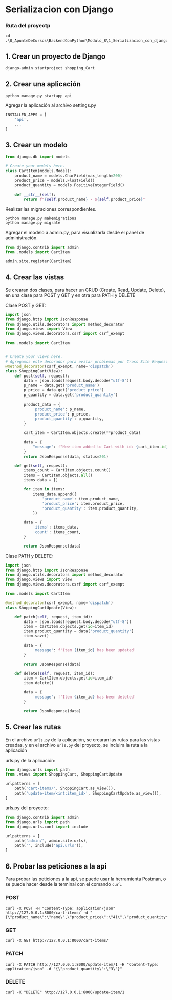 # Serializacion con Django

### Ruta del proyectp

```commandline
cd .\0_ApunteDeCursos\BackendConPython\Modulo_8\1_Serializacion_con_django\shopping_Cart\
```

## 1. Crear un proyecto de Django

```commandline
django-admin startproject shopping_Cart
```

## 2. Crear una aplicación

```commandline
python manage.py startapp api
```

Agregar la aplicación al archivo settings.py

```python
INSTALLED_APPS = [
    'api',
    ...
]
```

## 3. Crear un modelo

```python
from django.db import models

# Create your models here.
class CartItem(models.Model):
    product_name = models.CharField(max_length=200)
    product_price = models.FloatField()
    product_quantity = models.PositiveIntegerField()

    def __str__(self):
        return f"{self.product_name} - ${self.product_price}"
```

Realizar las migraciones correspondientes.

```commandline
python manage.py makemigrations
python manage.py migrate
```

Agregar el modelo a admin.py, para visualizarla desde el panel de administración.

```python
from django.contrib import admin
from .models import CartItem

admin.site.register(CartItem)
```

## 4. Crear las vistas

Se crearan dos clases, para hacer un CRUD (Create, Read, Update, Delete), en una clase para POST y GET y en otra para PATH y DELETE

Clase POST y GET:

```python
import json
from django.http import JsonResponse
from django.utils.decorators import method_decorator
from django.views import View
from django.views.decorators.csrf import csrf_exempt

from .models import CartItem


# Create your views here.
# Agregamos este decorador para evitar problemas por Cross Site Request Forgery Attacks (CSRF)
@method_decorator(csrf_exempt, name='dispatch')
class ShoppingCart(View):
    def post(self, request):
        data = json.loads(request.body.decode("utf-8"))
        p_name = data.get('product_name')
        p_price = data.get('product_price')
        p_quantity = data.get('product_quantity')
        
        product_data = {
            'product_name': p_name,
            'product_price': p_price,
            'product_quantity': p_quantity,
        }

        cart_item = CartItem.objects.create(**product_data)

        data = {
            "message": f"New item added to Cart with id: {cart_item.id}"
        }
        return JsonResponse(data, status=201)

    def get(self, request):
        items_count = CartItem.objects.count()
        items = CartItem.objects.all()
        items_data = []

        for item in items:
            items_data.append({
                'product_name': item.product_name,
                'product_price': item.product_price,
                'product_quantity': item.product_quantity,
            })

        data = {
            'items': items_data,
            'count': items_count,
        }

        return JsonResponse(data)
```

Clase PATH y DELETE:

```python
import json
from django.http import JsonResponse
from django.utils.decorators import method_decorator
from django.views import View
from django.views.decorators.csrf import csrf_exempt

from .models import CartItem

@method_decorator(csrf_exempt, name='dispatch')
class ShoppingCartUpdate(View):

    def patch(self, request, item_id):
        data = json.loads(request.body.decode("utf-8"))
        item = CartItem.objects.get(id=item_id)
        item.product_quantity = data['product_quantity']
        item.save()

        data = {
            'message': f'Item {item_id} has been updated'
        }

        return JsonResponse(data)

    def delete(self, request, item_id):
        item = CartItem.objects.get(id=item_id)
        item.delete()

        data = {
            'message': f'Item {item_id} has been deleted'
        }

        return JsonResponse(data)
```

## 5. Crear las rutas

En el archivo `urls.py` de la aplicación, se crearan las rutas para las vistas creadas, y en el archivo `urls.py` del proyecto, se incluira la ruta a la aplicación

urls.py de la aplicación:

```python
from django.urls import path
from .views import ShoppingCart, ShoppingCartUpdate

urlpatterns = [
    path('cart-items/', ShoppingCart.as_view()),
    path('update-item/<int:item_id>', ShoppingCartUpdate.as_view()),
]
```

urls.py del proyecto:

```python
from django.contrib import admin
from django.urls import path
from django.urls.conf import include

urlpatterns = [
    path('admin/', admin.site.urls),
    path('', include('api.urls')),
]
```

## 6. Probar las peticiones a la api

Para probar las peticiones a la api, se puede usar la herramienta Postman, o se puede hacer desde la terminal con el comando `curl`.

### POST

```commandline
curl -X POST -H "Content-Type: application/json" http://127.0.0.1:8000/cart-items/ -d "{\"product_name\":\"name\",\"product_price\":\"41\",\"product_quantity\":\"1\"}"
```

### GET

```commandline
curl -X GET http://127.0.0.1:8000/cart-items/
```

### PATCH

```commandline
curl -X PATCH http://127.0.0.1:8000/update-item/1 -H "Content-Type: application/json" -d "{\"product_quantity\":\"3\"}"
```

### DELETE

```commandline
curl -X "DELETE" http://127.0.0.1:8000/update-item/1
```
